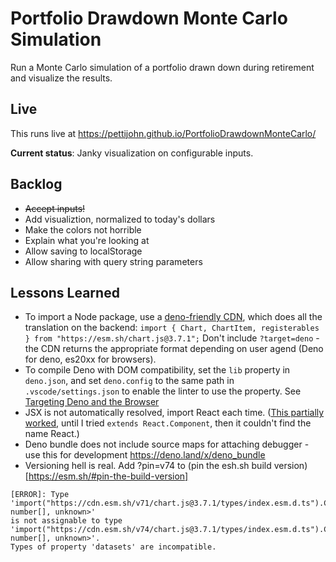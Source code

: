 # Portfolio Drawdown Monte Carlo Simulation
Run a Monte Carlo simulation of a portfolio drawn down during retirement and visualize the results. 

## Live 

This runs live at https://pettijohn.github.io/PortfolioDrawdownMonteCarlo/ 

**Current status**: Janky visualization on configurable inputs.

## Backlog
* ~~Accept inputs!~~
* Add visualiztion, normalized to today's dollars
* Make the colors not horrible
* Explain what you're looking at
* Allow saving to localStorage
* Allow sharing with query string parameters 

## Lessons Learned
* To import a Node package, use a [deno-friendly CDN](), which does all the translation on the backend: `import { Chart, ChartItem, registerables } from "https://esm.sh/chart.js@3.7.1";` Don't include `?target=deno` - the CDN returns the appropriate format depending on user agend (Deno for deno, es20xx for browsers).
* To compile Deno with DOM compatibility, set the `lib` property in `deno.json`, and set `deno.config` to the same path in `.vscode/settings.json` to enable the linter to use the property. See [Targeting Deno and the Browser](https://deno.land/manual/typescript/configuration#targeting-deno-and-the-browser)
* JSX is not automatically resolved, import React each time. ([This partially worked](https://deno.land/manual@v1.20.3/jsx_dom/jsx), until I tried `extends React.Component`, then it couldn't find the name React.)
* Deno bundle does not include source maps for attaching debugger - use this for development https://deno.land/x/deno_bundle
* Versioning hell is real. Add ?pin=v74 to (pin the esh.sh build version)[https://esm.sh/#pin-the-build-version] 

```
[ERROR]: Type 
'import("https://cdn.esm.sh/v71/chart.js@3.7.1/types/index.esm.d.ts").ChartData<"line", number[], unknown>' 
is not assignable to type 
'import("https://cdn.esm.sh/v74/chart.js@3.7.1/types/index.esm.d.ts").ChartData<"line", number[], unknown>'.
Types of property 'datasets' are incompatible.
```
